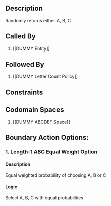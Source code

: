 ## Description

Randomly returns either A, B, C
## Called By
1. [[DUMMY Entity]]

## Followed By
1. [[DUMMY Letter Count Policy]]

## Constraints

## Codomain Spaces
1. [[DUMMY ABCDEF Space]]

## Boundary Action Options:
### 1. Length-1 ABC Equal Weight Option
#### Description
Equal weighted probability of choosing A, B or C
#### Logic
Select A, B, C with equal probabilities

